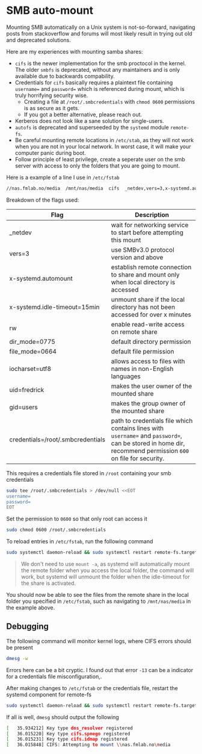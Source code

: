 # SMB auto-mount

Mounting SMB automatically on a Unix system is not-so-forward, navigating posts from stackoverflow and forums will most likely result in trying out old and deprecated solutions.

Here are my experiences with mounting samba shares:

  - `cifs` is the newer implementation for the smb proctocol in the kernel. The older `smbfs` is deprecated, without any maintainers and is only available due to backwards compability.
  - Credentials for `cifs` basically requires a plaintext file containing `username=` and `password=` which is referenced during mount, which is truly horrifying security wise.
    - Creating a file at `/root/.smbcredentials` with `chmod 0600` permissions is as secure as it gets.
    - If you got a better alternative, please reach out.
  - Kerberos does not look like a sane solution for single-users.
  - `autofs` is deprecated and superseeded by the `systemd` module `remote-fs`.
  - Be careful mounting remote locations in `/etc/stab`, as they will not work when you are not in your local network. In worst case, it will make your computer panic during boot.
  - Follow principle of least privilege, create a seperate user on the smb server with access to only the folders that you are going to mount.

Here is a example of a line I use in `/etc/fstab`

```bash
//nas.fmlab.no/media  /mnt/nas/media  cifs  _netdev,vers=3,x-systemd.automount,x-systemd.idle-timeout=15min,rw,dir_mode=0775,file_mode=0664,iocharset=utf8,uid=fredrick,gid=users,credentials=/root/.smbcredentials 0 0
```

Breakdown of the flags used:

| Flag | Description |
|---|---|
|_netdev | wait for networking service to start before attempting this mount |
| vers=3 | use SMBv3.0 protocol version and above |
| x-systemd.automount | establish remote connection to share and mount only when local directory is accessed |
| x-systemd.idle-timeout=15min | unmount share if the local directory has not been accessed for over x minutes |
| rw | enable read-write access on remote share |
| dir_mode=0775 | default directory permission |
| file_mode=0664 | default file permission |
| iocharset=utf8 | allows access to files with names in non-English languages |
| uid=fredrick | makes the user owner of the mounted share |
| gid=users | makes the group owner of the mounted share |
| credentials=/root/.smbcredentials | path to credentials file which contains lines with `username=` and `password=`, can be stored in home dir, recommend permission `600` on file for security. |

This requires a credentials file stored in `/root` containing your smb credentials

```bash
sudo tee /root/.smbcredentials > /dev/null <<EOT
username=
password=
EOT
```

Set the permission to `0600` so that only root can access it

```bash
sudo chmod 0600 /root/.smbcredentials
```

To reload entries in `/etc/fstab`, run the following command

```bash
sudo systemctl daemon-reload && sudo systemctl restart remote-fs.target
```

> We don't need to use `mount -a`, as systemd will automatically mount the remote folder when you access the local folder, the command will work, but systemd will unmount the folder when the idle-timeout for the share is activated.

You should now be able to see the files from the remote share in the local folder you specified in `/etc/fstab`, such as navigating to `/mnt/nas/media` in the example above.

## Debugging

The following command will monitor kernel logs, where CIFS errors should be present

```bash
dmesg -w
```

Errors here can be a bit cryptic. I found out that error `-13` can be a indicator for a credentials file misconfiguration,.

After making changes to `/etc/fstab` or the credentials file, restart the systemd component for remote-fs

```bash
sudo systemctl daemon-reload && sudo systemctl restart remote-fs.target
```

If all is well, `dmesg` should output the following

```bash
[   35.934212] Key type dns_resolver registered
[   36.015220] Key type cifs.spnego registered
[   36.015231] Key type cifs.idmap registered
[   36.015848] CIFS: Attempting to mount \\nas.fmlab.no\media
```
